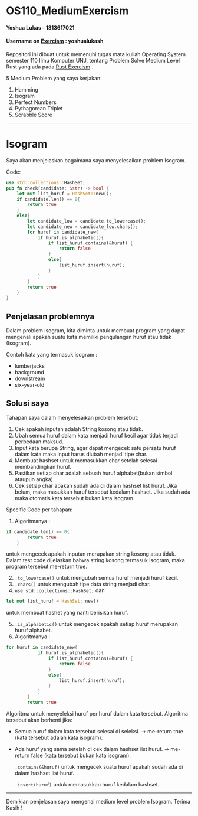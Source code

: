 # OS110_MediumExercism
#### Yoshua Lukas - 1313617021 
#### Username on [Exercism](https://exercism.io) : yoshualukash 
Repositori ini dibuat untuk memenuhi tugas mata kuliah Operating System semester 110 Ilmu Komputer UNJ, tentang
Problem Solve Medium Level Rust yang ada pada [Rust Exercism](https://exercism.io/my/tracks/rust) .

5 Medium Problem yang saya kerjakan:
  1. Hamming
  2. Isogram
  3. Perfect Numbers
  4. Pythagorean Triplet
  5. Scrabble Score

***
# Isogram
Saya akan menjelaskan bagaimana saya menyelesaikan problem Isogram.

Code:
```rust
use std::collections::HashSet;
pub fn check(candidate: &str) -> bool {
    let mut list_huruf = HashSet::new();
    if candidate.len() == 0{
        return true
    }
    else{
        let candidate_low = candidate.to_lowercase();
        let candidate_new = candidate_low.chars();
        for huruf in candidate_new{
            if huruf.is_alphabetic(){
                if list_huruf.contains(&huruf) {
                    return false
                }
                else{
                    list_huruf.insert(huruf);
                }
            }
        }
        return true
    }
}
```
## Penjelasan problemnya
Dalam problem isogram, kita diminta untuk membuat program yang dapat mengenali apakah suatu kata memiliki pengulangan huruf atau tidak (Isogram).

Contoh kata yang termasuk isogram :
  + lumberjacks 
  + background
  + downstream
  + six-year-old

## Solusi saya
Tahapan saya dalam menyelesaikan problem tersebut:
1. Cek apakah inputan adalah String kosong atau tidak.
2. Ubah semua huruf dalam kata menjadi huruf kecil agar tidak terjadi perbedaan maksud. 
3. Input kata berupa String, agar dapat mengecek satu persatu huruf dalam kata maka input harus diubah menjadi tipe char.
4. Membuat hashset untuk memasukkan char setelah selesai membandingkan huruf.
5. Pastikan setiap char adalah sebuah huruf alphabet(bukan simbol ataupun angka).
6. Cek setiap char apakah sudah ada di dalam hashset list huruf. Jika belum, maka masukkan huruf tersebut kedalam hashset. Jika sudah ada maka otomatis kata tersebut bukan kata isogram.

Specific Code per tahapan:

1. Algoritmanya :
```rust
if candidate.len() == 0{
        return true
    }
```
untuk mengecek apakah inputan merupakan string kosong atau tidak. Dalam test code dijelaskan bahwa string kosong termasuk isogram, maka program tersebut me-return true.

2. `.to_lowercase()` untuk mengubah semua huruf menjadi huruf kecil.
3. `.chars()` untuk mengubah tipe data string menjadi char.
4. `use std::collections::HashSet;` dan 
  ```rust 
  let mut list_huruf = HashSet::new() 
  ```
  untuk membuat hashet yang nanti berisikan huruf.
  

5. `.is_alphabetic()` untuk mengecek apakah setiap huruf merupakan huruf alphabet.
6. Algoritmanya :
```rust
for huruf in candidate_new{
            if huruf.is_alphabetic(){
                if list_huruf.contains(&huruf) {
                    return false
                }
                else{
                    list_huruf.insert(huruf);
                }
            }
        }
        return true
```
Algoritma untuk menyeleksi huruf per huruf dalam kata tersebut.
Algoritma tersebut akan berhenti jika:
- Semua huruf dalam kata tersebut selesai di seleksi. -> me-return true (kata tersebut adalah kata isogram).
- Ada huruf yang sama setelah di cek dalam hashset list huruf. -> me-return false (kata tersebut bukan kata isogram).

  `.contains(&huruf)` untuk mengecek suatu huruf apakah sudah ada di dalam hashset list huruf.

  `.insert(huruf)` untuk memasukkan huruf kedalam hashset.

***
Demikian penjelasan saya mengenai medium level problem Isogram. Terima Kasih !

